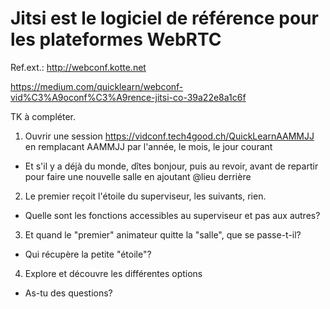 # Jitsi est le logiciel de référence pour les plateformes WebRTC
Ref.ext.: http://webconf.kotte.net

https://medium.com/quicklearn/webconf-vid%C3%A9oconf%C3%A9rence-jitsi-co-39a22e8a1c6f

TK à compléter.

1. Ouvrir une session https://vidconf.tech4good.ch/QuickLearnAAMMJJ en remplacant AAMMJJ par l'année, le mois, le jour courant
  * Et s'il y a déjà du monde, dîtes bonjour, puis au revoir, avant de repartir pour faire une nouvelle salle en ajoutant @lieu derrière
2. Le premier reçoit l'étoile du superviseur, les suivants, rien.
  * Quelle sont les fonctions accessibles au superviseur et pas aux autres?
3. Et quand le "premier" animateur quitte la "salle", que se passe-t-il?
  * Qui récupère la petite "étoile"?
4. Explore et découvre les différentes options
  * As-tu des questions?
